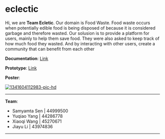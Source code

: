 # eclectic
Hi, we are **Team Ecletic**. Our domain is Food Waste. Food waste occurs when potentially edible food is being disposed of because it is considered garbage and therefore wasted. Our solusion is to provide a platform for users, mainly to help them save food. They were also asked to keep track of how much food they wasted. And by interacting with other users, create a community that can benefit from each other



**Documentation**: [Link](https://github.com/hunture/eclectic/wiki/Concept-Proposal)

**Prototype**: [Link](https://xd.adobe.com/view/18542ebc-f4c1-431f-8645-8b1b69e35fa3-4d07/?fullscreen)

**Poster**: 

<a href="https://ibb.co/KKNCmfc"><img src="https://i.ibb.co/phWCnM6/1341604112983-pic-hd.png" alt="1341604112983-pic-hd" border="0"></a>
*** 

**Team**:
* Samyamta Sen | 44999500
* Yuqiao Yang | 44286778
* Xiaoqi Wang | 45270671
* Jiayu Li | 43974836

***


